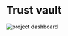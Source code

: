 # Trust vault 

![project dashboard]([http://url/to/img.png](https://github.com/kumarajay0412/USS-Project/assets/66991625/510ddebc-b783-4e8a-b134-1585701bd629)https://github.com/kumarajay0412/USS-Project/assets/66991625/510ddebc-b783-4e8a-b134-1585701bd629)
